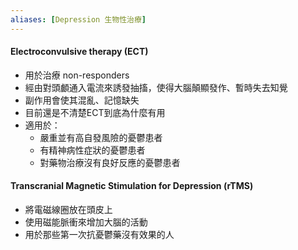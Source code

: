 ```yaml
---
aliases: [Depression 生物性治療]
---
```

#### Electroconvulsive therapy (ECT)
- 用於治療 non-responders
- 經由對頭顱通入電流來誘發抽搐，使得大腦顛顯發作、暫時失去知覺
- 副作用會使其混亂、記憶缺失
- 目前還是不清楚ECT到底為什麼有用
- 適用於：
	- 嚴重並有高自發風險的憂鬱患者
	- 有精神病性症狀的憂鬱患者
	- 對藥物治療沒有良好反應的憂鬱患者


#### Transcranial Magnetic Stimulation for Depression (rTMS)
- 將電磁線圈放在頭皮上
- 使用磁能脈衝來增加大腦的活動
- 用於那些第一次抗憂鬱藥沒有效果的人


